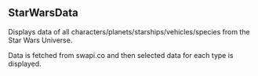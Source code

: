 ## StarWarsData

Displays data of all characters/planets/starships/vehicles/species from the Star Wars Universe.

Data is fetched from swapi.co and then selected data for each type is displayed.
